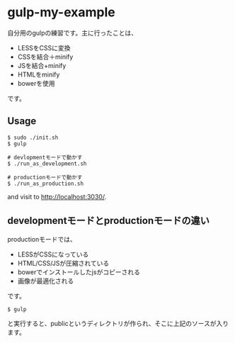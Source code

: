 # gulp-my-example

自分用のgulpの練習です。主に行ったことは、

- LESSをCSSに変換
- CSSを結合＋minify
- JSを結合+minify
- HTMLをminify
- bowerを使用

です。

## Usage

~~~
$ sudo ./init.sh
$ gulp

# devlopmentモードで動かす
$ ./run_as_development.sh

# productionモードで動かす
$ ./run_as_production.sh
~~~

and visit to [http://localhost:3030/](http://localhost:3030/).

## developmentモードとproductionモードの違い

productionモードでは、

- LESSがCSSになっている
- HTML/CSS/JSが圧縮されている
- bowerでインストールしたjsがコピーされる
- 画像が最適化される

です。

~~~
$ gulp
~~~

と実行すると、publicというディレクトリが作られ、そこに上記のソースが入ります。
